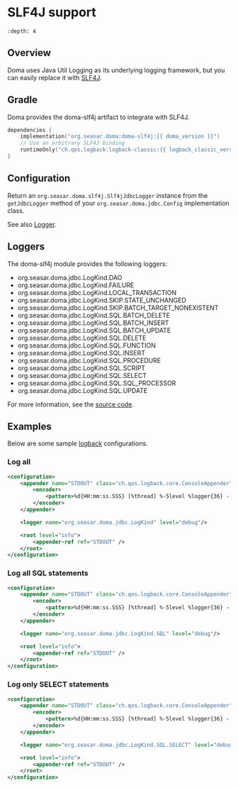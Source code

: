# SLF4J support

```{contents}
:depth: 4
```

## Overview

Doma uses Java Util Logging as its underlying logging framework,
but you can easily replace it with [SLF4J](http://www.slf4j.org/).

## Gradle

Doma provides the doma-slf4j artifact to integrate with SLF4J.

```kotlin
dependencies {
    implementation("org.seasar.doma:doma-slf4j:{{ doma_version }}")
    // Use an arbitrary SLF4J binding
    runtimeOnly("ch.qos.logback:logback-classic:{{ logback_classic_version }}")
}
```

## Configuration

Return an `org.seasar.doma.slf4j.Slf4jJdbcLogger` instance from
the `getJdbcLogger` method of your `org.seasar.doma.jdbc.Config` implementation class.

See also [Logger](config.md#logger).

## Loggers

The doma-slf4j module provides the following loggers:

- org.seasar.doma.jdbc.LogKind.DAO
- org.seasar.doma.jdbc.LogKind.FAILURE
- org.seasar.doma.jdbc.LogKind.LOCAL_TRANSACTION
- org.seasar.doma.jdbc.LogKind.SKIP.STATE_UNCHANGED
- org.seasar.doma.jdbc.LogKind.SKIP.BATCH_TARGET_NONEXISTENT
- org.seasar.doma.jdbc.LogKind.SQL.BATCH_DELETE
- org.seasar.doma.jdbc.LogKind.SQL.BATCH_INSERT
- org.seasar.doma.jdbc.LogKind.SQL.BATCH_UPDATE
- org.seasar.doma.jdbc.LogKind.SQL.DELETE
- org.seasar.doma.jdbc.LogKind.SQL.FUNCTION
- org.seasar.doma.jdbc.LogKind.SQL.INSERT
- org.seasar.doma.jdbc.LogKind.SQL.PROCEDURE
- org.seasar.doma.jdbc.LogKind.SQL.SCRIPT
- org.seasar.doma.jdbc.LogKind.SQL.SELECT
- org.seasar.doma.jdbc.LogKind.SQL.SQL_PROCESSOR
- org.seasar.doma.jdbc.LogKind.SQL.UPDATE

For more information, see the [source code](https://github.com/domaframework/doma/blob/master/doma-slf4j/src/main/java/org/seasar/doma/slf4j/Slf4jJdbcLogger.java).

## Examples

Below are some sample [logback](http://logback.qos.ch/) configurations.

### Log all

```xml
<configuration>
    <appender name="STDOUT" class="ch.qos.logback.core.ConsoleAppender">
        <encoder>
            <pattern>%d{HH:mm:ss.SSS} [%thread] %-5level %logger{36} - %msg%n</pattern>
        </encoder>
    </appender>

    <logger name="org.seasar.doma.jdbc.LogKind" level="debug"/>

    <root level="info">
        <appender-ref ref="STDOUT" />
    </root>
</configuration>
```

### Log all SQL statements

```xml
<configuration>
    <appender name="STDOUT" class="ch.qos.logback.core.ConsoleAppender">
        <encoder>
            <pattern>%d{HH:mm:ss.SSS} [%thread] %-5level %logger{36} - %msg%n</pattern>
        </encoder>
    </appender>

    <logger name="org.seasar.doma.jdbc.LogKind.SQL" level="debug"/>

    <root level="info">
        <appender-ref ref="STDOUT" />
    </root>
</configuration>
```

### Log only SELECT statements

```xml
<configuration>
    <appender name="STDOUT" class="ch.qos.logback.core.ConsoleAppender">
        <encoder>
            <pattern>%d{HH:mm:ss.SSS} [%thread] %-5level %logger{36} - %msg%n</pattern>
        </encoder>
    </appender>

    <logger name="org.seasar.doma.jdbc.LogKind.SQL.SELECT" level="debug"/>

    <root level="info">
        <appender-ref ref="STDOUT" />
    </root>
</configuration>
```
